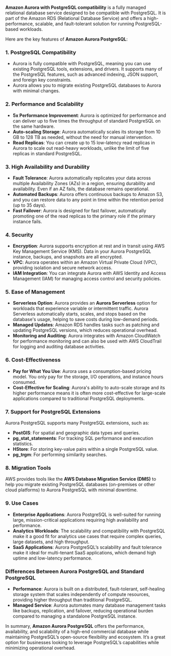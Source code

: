 **Amazon Aurora with PostgreSQL compatibility** is a fully managed relational database service designed to be compatible with PostgreSQL. It is part of the Amazon RDS (Relational Database Service) and offers a high-performance, scalable, and fault-tolerant solution for running PostgreSQL-based workloads.

Here are the key features of **Amazon Aurora PostgreSQL**:

### 1. **PostgreSQL Compatibility**
   - Aurora is fully compatible with PostgreSQL, meaning you can use existing PostgreSQL tools, extensions, and drivers. It supports many of the PostgreSQL features, such as advanced indexing, JSON support, and foreign key constraints.
   - Aurora allows you to migrate existing PostgreSQL databases to Aurora with minimal changes.

### 2. **Performance and Scalability**
   - **5x Performance Improvement**: Aurora is optimized for performance and can deliver up to five times the throughput of standard PostgreSQL on the same hardware.
   - **Auto-scaling Storage**: Aurora automatically scales its storage from 10 GB to 128 TB as needed, without the need for manual intervention.
   - **Read Replicas**: You can create up to 15 low-latency read replicas in Aurora to scale out read-heavy workloads, unlike the limit of five replicas in standard PostgreSQL.

### 3. **High Availability and Durability**
   - **Fault Tolerance**: Aurora automatically replicates your data across multiple Availability Zones (AZs) in a region, ensuring durability and availability. Even if an AZ fails, the database remains operational.
   - **Automated Backups**: Aurora offers continuous backups to Amazon S3, and you can restore data to any point in time within the retention period (up to 35 days).
   - **Fast Failover**: Aurora is designed for fast failover, automatically promoting one of the read replicas to the primary role if the primary instance fails.

### 4. **Security**
   - **Encryption**: Aurora supports encryption at rest and in transit using AWS Key Management Service (KMS). Data in your Aurora PostgreSQL instance, backups, and snapshots are all encrypted.
   - **VPC**: Aurora operates within an Amazon Virtual Private Cloud (VPC), providing isolation and secure network access.
   - **IAM Integration**: You can integrate Aurora with AWS Identity and Access Management (IAM) for managing access control and security policies.

### 5. **Ease of Management**
   - **Serverless Option**: Aurora provides an **Aurora Serverless** option for workloads that experience variable or intermittent traffic. Aurora Serverless automatically starts, scales, and stops based on the database's usage, helping to save costs during low-demand periods.
   - **Managed Updates**: Amazon RDS handles tasks such as patching and updating PostgreSQL versions, which reduces operational overhead.
   - **Monitoring and Auditing**: Aurora integrates with Amazon CloudWatch for performance monitoring and can also be used with AWS CloudTrail for logging and auditing database activities.

### 6. **Cost-Effectiveness**
   - **Pay for What You Use**: Aurora uses a consumption-based pricing model. You only pay for the storage, I/O operations, and instance hours consumed.
   - **Cost-Effective for Scaling**: Aurora's ability to auto-scale storage and its higher performance means it is often more cost-effective for large-scale applications compared to traditional PostgreSQL deployments.

### 7. **Support for PostgreSQL Extensions**
   Aurora PostgreSQL supports many PostgreSQL extensions, such as:
   - **PostGIS**: For spatial and geographic data types and queries.
   - **pg_stat_statements**: For tracking SQL performance and execution statistics.
   - **HStore**: For storing key-value pairs within a single PostgreSQL value.
   - **pg_trgm**: For performing similarity searches.

### 8. **Migration Tools**
   AWS provides tools like the **AWS Database Migration Service (DMS)** to help you migrate existing PostgreSQL databases (on-premises or other cloud platforms) to Aurora PostgreSQL with minimal downtime.

### 9. **Use Cases**
   - **Enterprise Applications**: Aurora PostgreSQL is well-suited for running large, mission-critical applications requiring high availability and performance.
   - **Analytics Workloads**: The scalability and compatibility with PostgreSQL make it a good fit for analytics use cases that require complex queries, large datasets, and high throughput.
   - **SaaS Applications**: Aurora PostgreSQL’s scalability and fault tolerance make it ideal for multi-tenant SaaS applications, which demand high uptime and low-latency performance.

### Differences Between Aurora PostgreSQL and Standard PostgreSQL
- **Performance**: Aurora is built on a distributed, fault-tolerant, self-healing storage system that scales independently of compute resources, providing higher throughput than traditional PostgreSQL.
- **Managed Service**: Aurora automates many database management tasks like backups, replication, and failover, reducing operational burden compared to managing a standalone PostgreSQL instance.

In summary, **Amazon Aurora PostgreSQL** offers the performance, availability, and scalability of a high-end commercial database while maintaining PostgreSQL’s open-source flexibility and ecosystem. It’s a great option for businesses looking to leverage PostgreSQL’s capabilities while minimizing operational overhead.